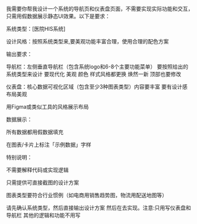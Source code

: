 我需要你帮我设计一个系统的导航页和仪表盘页面，不需要实现实际功能和交互，只需用假数据展示静态UI效果。以下是要求：

系统类型：[医院HIS系统]

设计风格：按照系统类型来,要美观功能丰富合理，使用合理的配色方案

输出要求：

导航栏：左侧垂直导航栏（包含系统logo和6-8个主要功能菜单） 要按照给出的系统类型来设计 要现代化 美观 颜色 样式风格都更换 焕然一新 顶部也要修改

仪表盘：核心数据可视化区域（包含至少3种图表类型）内容要丰富 要有设计感 布局美观

用Figma或类似工具的风格展示布局

数据展示：

所有数据都用假数据填充

在图表/卡片上标注「示例数据」字样

特别说明：

不需要解释代码或实现逻辑

只需提供可直接截图的设计方案

图表类型要符合行业惯例（如电商用销售趋势图，物流用配送地图等）

请先确认系统类型，然后直接输出设计方案 然后在去实现。注意:只用写仪表盘和导航栏 其他的逻辑和功能不用写